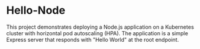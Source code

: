 # Hello-Node
This project demonstrates deploying a Node.js application on a Kubernetes cluster with horizontal pod autoscaling (HPA). The application is a simple Express server that responds with "Hello World" at the root endpoint.
